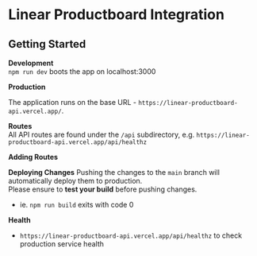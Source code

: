 # Linear Productboard Integration

## Getting Started

**Development**  
`npm run dev` boots the app on localhost:3000

**Production**

The application runs on the base URL - `https://linear-productboard-api.vercel.app/`.

**Routes**  
All API routes are found under the `/api` subdirectory, e.g. `https://linear-productboard-api.vercel.app/api/healthz`

**Adding Routes**

**Deploying Changes**
Pushing the changes to the `main` branch will automatically deploy them to production.  
Please ensure to **test your build** before pushing changes.

- ie. `npm run build` exits with code 0

**Health**

- `https://linear-productboard-api.vercel.app/api/healthz` to check production service health
